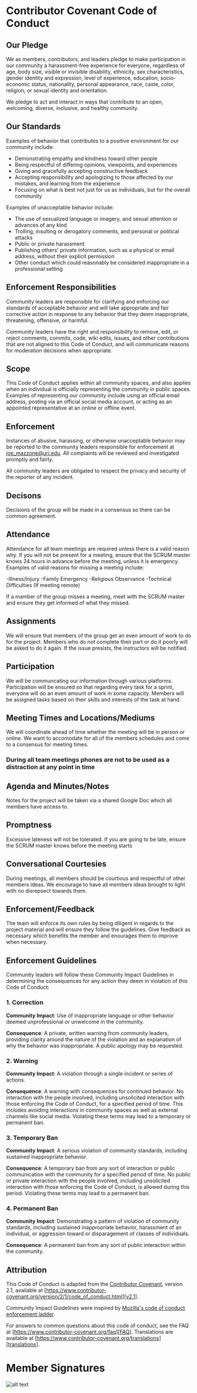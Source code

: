 # Contributor Covenant Code of Conduct

## Our Pledge

We as members, contributors, and leaders pledge to make participation in our
community a harassment-free experience for everyone, regardless of age, body
size, visible or invisible disability, ethnicity, sex characteristics, gender
identity and expression, level of experience, education, socio-economic status,
nationality, personal appearance, race, caste, color, religion, or sexual
identity and orientation.

We pledge to act and interact in ways that contribute to an open, welcoming,
diverse, inclusive, and healthy community.

## Our Standards

Examples of behavior that contributes to a positive environment for our
community include:

* Demonstrating empathy and kindness toward other people
* Being respectful of differing opinions, viewpoints, and experiences
* Giving and gracefully accepting constructive feedback
* Accepting responsibility and apologizing to those affected by our mistakes,
  and learning from the experience
* Focusing on what is best not just for us as individuals, but for the overall
  community

Examples of unacceptable behavior include:

* The use of sexualized language or imagery, and sexual attention or advances of
  any kind
* Trolling, insulting or derogatory comments, and personal or political attacks
* Public or private harassment
* Publishing others' private information, such as a physical or email address,
  without their explicit permission
* Other conduct which could reasonably be considered inappropriate in a
  professional setting

## Enforcement Responsibilities

Community leaders are responsible for clarifying and enforcing our standards of
acceptable behavior and will take appropriate and fair corrective action in
response to any behavior that they deem inappropriate, threatening, offensive,
or harmful.

Community leaders have the right and responsibility to remove, edit, or reject
comments, commits, code, wiki edits, issues, and other contributions that are
not aligned to this Code of Conduct, and will communicate reasons for moderation
decisions when appropriate.

## Scope

This Code of Conduct applies within all community spaces, and also applies when
an individual is officially representing the community in public spaces.
Examples of representing our community include using an official email address,
posting via an official social media account, or acting as an appointed
representative at an online or offline event.

## Enforcement

Instances of abusive, harassing, or otherwise unacceptable behavior may be
reported to the community leaders responsible for enforcement at
joe_mazzone@uri.edu.
All complaints will be reviewed and investigated promptly and fairly.

All community leaders are obligated to respect the privacy and security of the
reporter of any incident.

## Decisons 

Decisions of the group will be made in a consensus so there can be common agreement. 

## Attendance

Attendance for all team meetings are required unless there is a valid reason why. 
If you will not be present for a meeting, ensure that the SCRUM master knows 24 hours in 
advance before the meeting, unless it is emergency. 
Examples of valid reasons for missing a meeting include:

  -Illness/Injury
  -Family Emergency 
  -Religious Observance
  -Technical Difficulties (If meeting remote)

If a mamber of the group misses a meeting, meet with the SCRUM master and ensure they get informed of 
what they missed. 

## Assignments

We will ensure that members of the group get an even amount of work to do for the project. 
Members who do not complete their part or do it poorly will be asked to do it again. If 
the issue presists, the instructors will be notified. 

## Participation

We will be communcating our information through various platforms. Participation will be ensured so that
regarding every task for a sprint, everyone will do an even amount of work in some capacity. Members will
be assigned tasks based on their skills and interests of the task at hand. 

## Meeting Times and Locations/Mediums

We will coordinate ahead of time whether the meeting will be in person or online. 
We want to accomodate for all of the members schedules and come to a consensus for 
meeting times. 
### During all team meetings phones are not to be used as a distraction at any point in time

## Agenda and Minutes/Notes

Notes for the project will be taken via a shared Google Doc which all members have access to. 

## Promptness 

Excessive lateness will not be tolerated. If you are going to be late, ensure the SCRUM master knows 
before the meeting starts 

## Conversational Courtesies 

During meetings, all members should be courtious and respectful of other members ideas. We  encourage to have 
all members ideas brought to light with no disrepsect towards them. 

## Enforcement/Feedback

The team will enforce its own rules by being diligent in regards to the project material and will ensure 
they follow the guidelines. Give feedback as necessary which benefits the member and enourages them to improve
when necessary. 

## Enforcement Guidelines

Community leaders will follow these Community Impact Guidelines in determining
the consequences for any action they deem in violation of this Code of Conduct:

### 1. Correction

**Community Impact**: Use of inappropriate language or other behavior deemed
unprofessional or unwelcome in the community.

**Consequence**: A private, written warning from community leaders, providing
clarity around the nature of the violation and an explanation of why the
behavior was inappropriate. A public apology may be requested.

### 2. Warning

**Community Impact**: A violation through a single incident or series of
actions.

**Consequence**: A warning with consequences for continued behavior. No
interaction with the people involved, including unsolicited interaction with
those enforcing the Code of Conduct, for a specified period of time. This
includes avoiding interactions in community spaces as well as external channels
like social media. Violating these terms may lead to a temporary or permanent
ban.

### 3. Temporary Ban

**Community Impact**: A serious violation of community standards, including
sustained inappropriate behavior.

**Consequence**: A temporary ban from any sort of interaction or public
communication with the community for a specified period of time. No public or
private interaction with the people involved, including unsolicited interaction
with those enforcing the Code of Conduct, is allowed during this period.
Violating these terms may lead to a permanent ban.

### 4. Permanent Ban

**Community Impact**: Demonstrating a pattern of violation of community
standards, including sustained inappropriate behavior, harassment of an
individual, or aggression toward or disparagement of classes of individuals.

**Consequence**: A permanent ban from any sort of public interaction within the
community.

## Attribution

This Code of Conduct is adapted from the [Contributor Covenant][homepage],
version 2.1, available at
[https://www.contributor-covenant.org/version/2/1/code_of_conduct.html][v2.1].

Community Impact Guidelines were inspired by
[Mozilla's code of conduct enforcement ladder][Mozilla CoC].

For answers to common questions about this code of conduct, see the FAQ at
[https://www.contributor-covenant.org/faq][FAQ]. Translations are available at
[https://www.contributor-covenant.org/translations][translations].

[homepage]: https://www.contributor-covenant.org
[v2.1]: https://www.contributor-covenant.org/version/2/1/code_of_conduct.html
[Mozilla CoC]: https://github.com/mozilla/diversity
[FAQ]: https://www.contributor-covenant.org/faq
[translations]: https://www.contributor-covenant.org/translations

# Member Signatures
![alt text](https://github.com/m-tedeschi/ez-resume/blob/main/images/parker%20signature.jpg)

